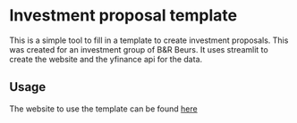 # Investment proposal template

This is a simple tool to fill in a template to create investment proposals. This was created for an investment group of B&R Beurs. It uses streamlit to create the website and the yfinance api for the data.

## Usage

The website to use the template can be found [here](https://share.streamlit.io/broodbeleggers/template/main/streamlit.py)
